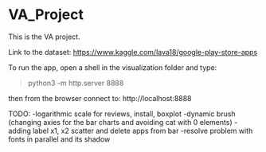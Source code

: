 # VA_Project
This is the VA project.

Link to the dataset:
https://www.kaggle.com/lava18/google-play-store-apps

To run the app, open a shell in the visualization folder and type:
> python3 -m http.server 8888

then from the browser connect to: http://localhost:8888

TODO:
-logarithmic scale for reviews, install, boxplot
-dynamic brush (changing axies for the bar charts and avoiding cat with 0 elements)
-adding label x1, x2 scatter and delete apps from bar
-resolve problem with fonts in parallel and its shadow
